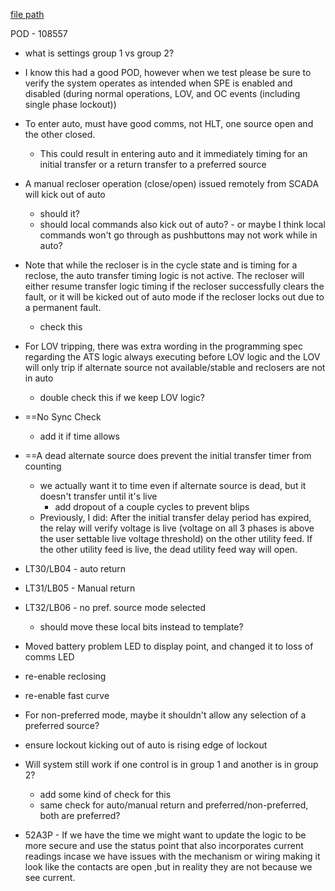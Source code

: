 
[file path](<file:///C:\Users\jnetherton\G&W Electric Co\US-PowerGridAutomation - Documents\_Lazer\125287 - West River Electric>)

POD - 108557
- what is settings group 1 vs group 2?

- I know this had a good POD, however when we test please be sure to verify the system operates as intended when SPE is enabled and disabled (during normal operations, LOV, and OC events (including single phase lockout))
- To enter auto, must have good comms, not HLT, one source open and the other closed.
	- This could result in entering auto and it immediately timing for an initial transfer or a return transfer to a preferred source
- A manual recloser operation (close/open) issued remotely from SCADA will kick out of auto
	- should it?
	- should local commands also kick out of auto? - or maybe I think local commands won't go through as pushbuttons may not work while in auto?
- Note that while the recloser is in the cycle state and is timing for a reclose, the auto transfer timing logic is not active. The recloser will either resume transfer logic timing if the recloser successfully clears the fault, or it will be kicked out of auto mode if the recloser locks out due to a permanent fault.
	- check this
- For LOV tripping, there was extra wording in the programming spec regarding the ATS logic always executing before LOV logic and the LOV will only trip if alternate source not available/stable and reclosers are not in auto
	- double check this if we keep LOV logic?
- ==No Sync Check
	- add it if time allows
- ==A dead alternate source does prevent the initial transfer timer from counting
	- we actually want it to time even if alternate source is dead, but it doesn't transfer until it's live 
		- add dropout of a couple cycles to prevent blips
	- Previously, I did: After the initial transfer delay period has expired, the relay will verify voltage is live (voltage on all 3 phases is above the user settable live voltage threshold) on the other utility feed. If the other utility feed is live, the dead utility feed way will open.
- LT30/LB04 - auto return
- LT31/LB05 - Manual return
- LT32/LB06 - no pref. source mode selected
	- should move these local bits instead to template?
- Moved battery problem LED to display point, and changed it to loss of comms LED
- re-enable reclosing
- re-enable fast curve
- For non-preferred mode, maybe it shouldn't allow any selection of a preferred source?
- ensure lockout kicking out of auto is rising edge of lockout
- Will system still work if one control is in group 1 and another is in group 2?
	- add some kind of check for this
	- same check for auto/manual return and preferred/non-preferred, both are preferred?
- 52A3P - If we have the time we might want to update the logic to be more secure and use the status point that also incorporates current readings incase we have issues with the mechanism or wiring making it look like the contacts are open ,but in reality they are not because we see current.